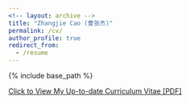 ```yaml
---
<!-- layout: archive -->
title: "Zhangjie Cao (曹张杰)"
permalink: /cv/
author_profile: true
redirect_from:
  - /resume
---
```


{% include base_path %}

[Click to View My Up-to-date Curriculum Vitae [PDF]](http://caozhangjie.github.io/files/caozhangjie_cv.pdf)

<!-- <embed src="http://caozhangjie.github.io/files/caozhangjie_cv.pdf" width="650" height="1800" type='application/pdf'> -->

